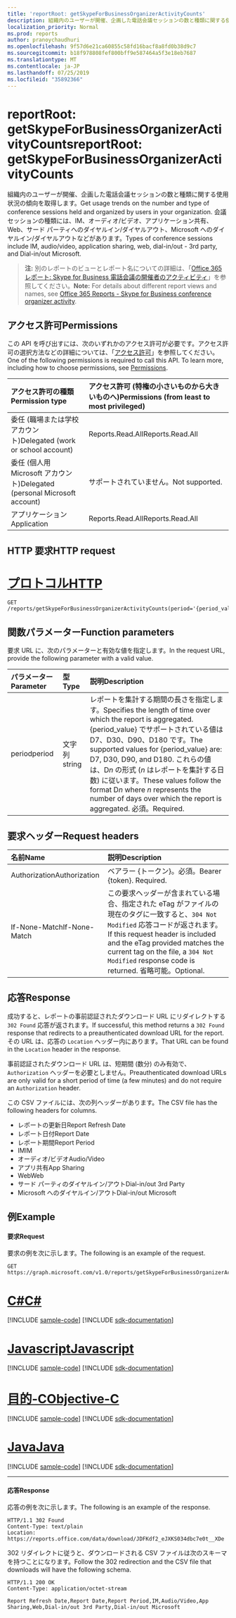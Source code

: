 ```yaml
---
title: 'reportRoot: getSkypeForBusinessOrganizerActivityCounts'
description: 組織内のユーザーが開催、企画した電話会議セッションの数と種類に関する使用状況の傾向を取得します。 会議セッションの種類には、IM、オーディオ/ビデオ、アプリケーション共有、Web、サード パーティへのダイヤルイン/ダイヤルアウト、Microsoft へのダイヤルイン/ダイヤルアウトなどがあります。
localization_priority: Normal
ms.prod: reports
author: pranoychaudhuri
ms.openlocfilehash: 9f57d6e21ca60855c58fd16bacf8a8fd0b38d9c7
ms.sourcegitcommit: b18f978808fef800bff9e587464a5f3e18eb7687
ms.translationtype: MT
ms.contentlocale: ja-JP
ms.lasthandoff: 07/25/2019
ms.locfileid: "35892366"
---
```

# <a name="reportroot-getskypeforbusinessorganizeractivitycounts"></a><span data-ttu-id="f9a05-104">reportRoot: getSkypeForBusinessOrganizerActivityCounts</span><span class="sxs-lookup"><span data-stu-id="f9a05-104">reportRoot: getSkypeForBusinessOrganizerActivityCounts</span></span>

<span data-ttu-id="f9a05-105">組織内のユーザーが開催、企画した電話会議セッションの数と種類に関する使用状況の傾向を取得します。</span><span class="sxs-lookup"><span data-stu-id="f9a05-105">Get usage trends on the number and type of conference sessions held and organized by users in your organization.</span></span> <span data-ttu-id="f9a05-106">会議セッションの種類には、IM、オーディオ/ビデオ、アプリケーション共有、Web、サード パーティへのダイヤルイン/ダイヤルアウト、Microsoft へのダイヤルイン/ダイヤルアウトなどがあります。</span><span class="sxs-lookup"><span data-stu-id="f9a05-106">Types of conference sessions include IM, audio/video, application sharing, web, dial-in/out - 3rd party, and Dial-in/out Microsoft.</span></span>

> <span data-ttu-id="f9a05-107">**注:** 別のレポートのビューとレポート名についての詳細は、「[Office 365 レポート: Skype for Business 電話会議の開催者のアクティビティ](https://support.office.com/client/Skype-for-Business-Online-conference-organized-activity-03a255d4-0e1d-4b24-b73d-7a62fae36254)」を参照してください。</span><span class="sxs-lookup"><span data-stu-id="f9a05-107">**Note:** For details about different report views and names, see [Office 365 Reports - Skype for Business conference organizer activity](https://support.office.com/client/Skype-for-Business-Online-conference-organized-activity-03a255d4-0e1d-4b24-b73d-7a62fae36254).</span></span>

## <a name="permissions"></a><span data-ttu-id="f9a05-108">アクセス許可</span><span class="sxs-lookup"><span data-stu-id="f9a05-108">Permissions</span></span>

<span data-ttu-id="f9a05-p103">この API を呼び出すには、次のいずれかのアクセス許可が必要です。アクセス許可の選択方法などの詳細については、「[アクセス許可](/graph/permissions-reference)」を参照してください。</span><span class="sxs-lookup"><span data-stu-id="f9a05-p103">One of the following permissions is required to call this API. To learn more, including how to choose permissions, see [Permissions](/graph/permissions-reference).</span></span>

| <span data-ttu-id="f9a05-111">アクセス許可の種類</span><span class="sxs-lookup"><span data-stu-id="f9a05-111">Permission type</span></span>                        | <span data-ttu-id="f9a05-112">アクセス許可 (特権の小さいものから大きいものへ)</span><span class="sxs-lookup"><span data-stu-id="f9a05-112">Permissions (from least to most privileged)</span></span> |
| :------------------------------------- | :--------------------------------------- |
| <span data-ttu-id="f9a05-113">委任 (職場または学校アカウント)</span><span class="sxs-lookup"><span data-stu-id="f9a05-113">Delegated (work or school account)</span></span>     | <span data-ttu-id="f9a05-114">Reports.Read.All</span><span class="sxs-lookup"><span data-stu-id="f9a05-114">Reports.Read.All</span></span>                         |
| <span data-ttu-id="f9a05-115">委任 (個人用 Microsoft アカウント)</span><span class="sxs-lookup"><span data-stu-id="f9a05-115">Delegated (personal Microsoft account)</span></span> | <span data-ttu-id="f9a05-116">サポートされていません。</span><span class="sxs-lookup"><span data-stu-id="f9a05-116">Not supported.</span></span>                           |
| <span data-ttu-id="f9a05-117">アプリケーション</span><span class="sxs-lookup"><span data-stu-id="f9a05-117">Application</span></span>                            | <span data-ttu-id="f9a05-118">Reports.Read.All</span><span class="sxs-lookup"><span data-stu-id="f9a05-118">Reports.Read.All</span></span>                         |

## <a name="http-request"></a><span data-ttu-id="f9a05-119">HTTP 要求</span><span class="sxs-lookup"><span data-stu-id="f9a05-119">HTTP request</span></span>


# <a name="httptabhttp"></a>[<span data-ttu-id="f9a05-120">プロトコル</span><span class="sxs-lookup"><span data-stu-id="f9a05-120">HTTP</span></span>](#tab/http)
<!-- { "blockType": "ignored" } --> 

```http
GET /reports/getSkypeForBusinessOrganizerActivityCounts(period='{period_value}')
```

## <a name="function-parameters"></a><span data-ttu-id="f9a05-121">関数パラメーター</span><span class="sxs-lookup"><span data-stu-id="f9a05-121">Function parameters</span></span>

<span data-ttu-id="f9a05-122">要求 URL に、次のパラメーターと有効な値を指定します。</span><span class="sxs-lookup"><span data-stu-id="f9a05-122">In the request URL, provide the following parameter with a valid value.</span></span>

| <span data-ttu-id="f9a05-123">パラメーター</span><span class="sxs-lookup"><span data-stu-id="f9a05-123">Parameter</span></span> | <span data-ttu-id="f9a05-124">型</span><span class="sxs-lookup"><span data-stu-id="f9a05-124">Type</span></span>   | <span data-ttu-id="f9a05-125">説明</span><span class="sxs-lookup"><span data-stu-id="f9a05-125">Description</span></span>                              |
| :-------- | :----- | :--------------------------------------- |
| <span data-ttu-id="f9a05-126">period</span><span class="sxs-lookup"><span data-stu-id="f9a05-126">period</span></span>    | <span data-ttu-id="f9a05-127">文字列</span><span class="sxs-lookup"><span data-stu-id="f9a05-127">string</span></span> | <span data-ttu-id="f9a05-128">レポートを集計する期間の長さを指定します。</span><span class="sxs-lookup"><span data-stu-id="f9a05-128">Specifies the length of time over which the report is aggregated.</span></span> <span data-ttu-id="f9a05-129">{period_value} でサポートされている値は D7、D30、D90、D180 です。</span><span class="sxs-lookup"><span data-stu-id="f9a05-129">The supported values for {period_value} are: D7, D30, D90, and D180.</span></span> <span data-ttu-id="f9a05-130">これらの値は、D*n* の形式 (*n* はレポートを集計する日数) に従います。</span><span class="sxs-lookup"><span data-stu-id="f9a05-130">These values follow the format D*n* where *n* represents the number of days over which the report is aggregated.</span></span> <span data-ttu-id="f9a05-131">必須。</span><span class="sxs-lookup"><span data-stu-id="f9a05-131">Required.</span></span> |

## <a name="request-headers"></a><span data-ttu-id="f9a05-132">要求ヘッダー</span><span class="sxs-lookup"><span data-stu-id="f9a05-132">Request headers</span></span>

| <span data-ttu-id="f9a05-133">名前</span><span class="sxs-lookup"><span data-stu-id="f9a05-133">Name</span></span>          | <span data-ttu-id="f9a05-134">説明</span><span class="sxs-lookup"><span data-stu-id="f9a05-134">Description</span></span>                              |
| :------------ | :--------------------------------------- |
| <span data-ttu-id="f9a05-135">Authorization</span><span class="sxs-lookup"><span data-stu-id="f9a05-135">Authorization</span></span> | <span data-ttu-id="f9a05-p105">ベアラー {トークン}。必須。</span><span class="sxs-lookup"><span data-stu-id="f9a05-p105">Bearer {token}. Required.</span></span>                |
| <span data-ttu-id="f9a05-138">If-None-Match</span><span class="sxs-lookup"><span data-stu-id="f9a05-138">If-None-Match</span></span> | <span data-ttu-id="f9a05-139">この要求ヘッダーが含まれている場合、指定された eTag がファイルの現在のタグに一致すると、`304 Not Modified` 応答コードが返されます。</span><span class="sxs-lookup"><span data-stu-id="f9a05-139">If this request header is included and the eTag provided matches the current tag on the file, a `304 Not Modified` response code is returned.</span></span> <span data-ttu-id="f9a05-140">省略可能。</span><span class="sxs-lookup"><span data-stu-id="f9a05-140">Optional.</span></span> |

## <a name="response"></a><span data-ttu-id="f9a05-141">応答</span><span class="sxs-lookup"><span data-stu-id="f9a05-141">Response</span></span>

<span data-ttu-id="f9a05-142">成功すると、レポートの事前認証されたダウンロード URL にリダイレクトする `302 Found` 応答が返されます。</span><span class="sxs-lookup"><span data-stu-id="f9a05-142">If successful, this method returns a `302 Found` response that redirects to a preauthenticated download URL for the report.</span></span> <span data-ttu-id="f9a05-143">その URL は、応答の `Location` ヘッダー内にあります。</span><span class="sxs-lookup"><span data-stu-id="f9a05-143">That URL can be found in the `Location` header in the response.</span></span>

<span data-ttu-id="f9a05-144">事前認証されたダウンロード URL は、短期間 (数分) のみ有効で、`Authorization` ヘッダーを必要としません。</span><span class="sxs-lookup"><span data-stu-id="f9a05-144">Preauthenticated download URLs are only valid for a short period of time (a few minutes) and do not require an `Authorization` header.</span></span>

<span data-ttu-id="f9a05-145">この CSV ファイルには、次の列ヘッダーがあります。</span><span class="sxs-lookup"><span data-stu-id="f9a05-145">The CSV file has the following headers for columns.</span></span>

- <span data-ttu-id="f9a05-146">レポートの更新日</span><span class="sxs-lookup"><span data-stu-id="f9a05-146">Report Refresh Date</span></span>
- <span data-ttu-id="f9a05-147">レポート日付</span><span class="sxs-lookup"><span data-stu-id="f9a05-147">Report Date</span></span>
- <span data-ttu-id="f9a05-148">レポート期間</span><span class="sxs-lookup"><span data-stu-id="f9a05-148">Report Period</span></span>
- <span data-ttu-id="f9a05-149">IM</span><span class="sxs-lookup"><span data-stu-id="f9a05-149">IM</span></span>
- <span data-ttu-id="f9a05-150">オーディオ/ビデオ</span><span class="sxs-lookup"><span data-stu-id="f9a05-150">Audio/Video</span></span>
- <span data-ttu-id="f9a05-151">アプリ共有</span><span class="sxs-lookup"><span data-stu-id="f9a05-151">App Sharing</span></span>
- <span data-ttu-id="f9a05-152">Web</span><span class="sxs-lookup"><span data-stu-id="f9a05-152">Web</span></span>
- <span data-ttu-id="f9a05-153">サード パーティのダイヤルイン/アウト</span><span class="sxs-lookup"><span data-stu-id="f9a05-153">Dial-in/out 3rd Party</span></span>
- <span data-ttu-id="f9a05-154">Microsoft へのダイヤルイン/アウト</span><span class="sxs-lookup"><span data-stu-id="f9a05-154">Dial-in/out Microsoft</span></span>

## <a name="example"></a><span data-ttu-id="f9a05-155">例</span><span class="sxs-lookup"><span data-stu-id="f9a05-155">Example</span></span>

#### <a name="request"></a><span data-ttu-id="f9a05-156">要求</span><span class="sxs-lookup"><span data-stu-id="f9a05-156">Request</span></span>

<span data-ttu-id="f9a05-157">要求の例を次に示します。</span><span class="sxs-lookup"><span data-stu-id="f9a05-157">The following is an example of the request.</span></span>

<!--{
  "blockType": "request",
  "isComposable": true,
  "name": "reportroot_getskypeforbusinessorganizeractivitycounts"
}-->

```http
GET https://graph.microsoft.com/v1.0/reports/getSkypeForBusinessOrganizerActivityCounts(period='D7')
```
# <a name="ctabcsharp"></a>[<span data-ttu-id="f9a05-158">C#</span><span class="sxs-lookup"><span data-stu-id="f9a05-158">C#</span></span>](#tab/csharp)
[!INCLUDE [sample-code](../includes/snippets/csharp/reportroot-getskypeforbusinessorganizeractivitycounts-csharp-snippets.md)]
[!INCLUDE [sdk-documentation](../includes/snippets/snippets-sdk-documentation-link.md)]

# <a name="javascripttabjavascript"></a>[<span data-ttu-id="f9a05-159">Javascript</span><span class="sxs-lookup"><span data-stu-id="f9a05-159">Javascript</span></span>](#tab/javascript)
[!INCLUDE [sample-code](../includes/snippets/javascript/reportroot-getskypeforbusinessorganizeractivitycounts-javascript-snippets.md)]
[!INCLUDE [sdk-documentation](../includes/snippets/snippets-sdk-documentation-link.md)]

# <a name="objective-ctabobjc"></a>[<span data-ttu-id="f9a05-160">目的-C</span><span class="sxs-lookup"><span data-stu-id="f9a05-160">Objective-C</span></span>](#tab/objc)
[!INCLUDE [sample-code](../includes/snippets/objc/reportroot-getskypeforbusinessorganizeractivitycounts-objc-snippets.md)]
[!INCLUDE [sdk-documentation](../includes/snippets/snippets-sdk-documentation-link.md)]

# <a name="javatabjava"></a>[<span data-ttu-id="f9a05-161">Java</span><span class="sxs-lookup"><span data-stu-id="f9a05-161">Java</span></span>](#tab/java)
[!INCLUDE [sample-code](../includes/snippets/java/reportroot-getskypeforbusinessorganizeractivitycounts-java-snippets.md)]
[!INCLUDE [sdk-documentation](../includes/snippets/snippets-sdk-documentation-link.md)]

---


#### <a name="response"></a><span data-ttu-id="f9a05-162">応答</span><span class="sxs-lookup"><span data-stu-id="f9a05-162">Response</span></span>

<span data-ttu-id="f9a05-163">応答の例を次に示します。</span><span class="sxs-lookup"><span data-stu-id="f9a05-163">The following is an example of the response.</span></span>

<!-- {
  "blockType": "response",
  "truncated": true,
  "@odata.type": "microsoft.graph.report"
} -->

```http
HTTP/1.1 302 Found
Content-Type: text/plain
Location: https://reports.office.com/data/download/JDFKdf2_eJXKS034dbc7e0t__XDe
```

<span data-ttu-id="f9a05-164">302 リダイレクトに従うと、ダウンロードされる CSV ファイルは次のスキーマを持つことになります。</span><span class="sxs-lookup"><span data-stu-id="f9a05-164">Follow the 302 redirection and the CSV file that downloads will have the following schema.</span></span>

<!-- { "blockType": "ignored" } --> 

```http
HTTP/1.1 200 OK
Content-Type: application/octet-stream

Report Refresh Date,Report Date,Report Period,IM,Audio/Video,App Sharing,Web,Dial-in/out 3rd Party,Dial-in/out Microsoft
```
<!-- uuid: 8fcb5dbc-d5aa-4681-8e31-b001d5168d79 
2015-10-25 14:57:30 UTC -->
<!-- {
  "type": "#page.annotation",
  "description": "Example",
  "keywords": "",
  "section": "documentation",
  "tocPath": "",
  "suppressions": [
  ]
}-->
